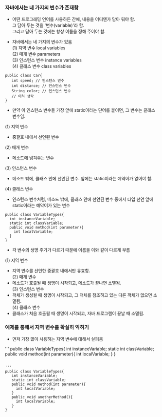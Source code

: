 

### 자바에서는 네 가지의 변수가 존재함  


- 어떤 프로그래밍 언어를 사용하든 간에, 내용을 어디엔가 담아 둬야 함.  
  그 담아 두는 것을 '변수(variable)'라 함.  
  그리고 담아 두는 것에는 항상 이름을 정해 주어야 함.  
  
 
- 자바에서는 네 가지의 변수가 있음  
  (1) 지역 변수 local variables  
  (2) 매개 변수 parameters  
  (3) 인스턴스 변수 instance variables  
  (4) 클래스 변수 class variables  
  
  
```
public class Car{
   int speed; // 인스턴스 변수
   int distance; // 인스턴스 변수
   String color; // 인스턴스 변수
   // 이하 생략
}
```

- 만약 이 인스턴스 변수들 가장 앞에 static이라는 단어를 붙이면, 그 변수는 클래스 변수임.  

(1) 지역 변수
- 중괄호 내에서 선언된 변수  

(2) 매개 변수  
- 메소드에 넘겨주는 변수  

(3) 인스턴스 변수  
- 메소드 밖에, 클래스 안에 선언된 변수. 앞에는 static이라는 예약어가 없어야 함.  

(4) 클래스 변수  
- 인스턴스 변수처럼, 메소드 밖에, 클래스 안에 선언된 변수 중에서 타입 선언 앞에 static이라는 예약어가 있는 변수  


```
public class VariableTypes{
  int instanceVariable;
  static int classVariable;
  public void method(int parameter){
    int localVariable;
  }
}
```

- 각 변수의 생명 주기가 다르기 때문에 이름을 이와 같이 다르게 부름  

(1) 지역 변수  
- 지역 변수를 선언한 중괄호 내에서만 유효함.  
(2) 매개 변수
- 메소드가 호출될 때 생명이 시작되고, 메소드가 끝나면 소멸됨.  
(3) 인스턴스 변수
- 객체가 생성될 때 생명이 시작되고, 그 객체를 참조하고 있는 다른 객체가 없으면 소멸됨.  
(4) 클래스 변수
- 클래스가 처음 호출될 때 생명이 시작되고, 자바 프로그램이 끝날 때 소멸됨.  


### 예제를 통해서 지역 변수를 확실히 익히기

- 먼저 가장 많이 사용하는 지역 변수에 대해서 살펴봄  

'''
public class VariableTypes{
   int instanceVariable;
   static int classVariable;
   public void method(int parameter){
     int localVariable;
   }
}
```

'''
public class VariableTypes{
   int instanceVariable;
   static int classVariable;
   public void method(int parameter){
     int localVariable;
   }
   public void anotherMethod(){
     int localVariable;
   }
}
```







